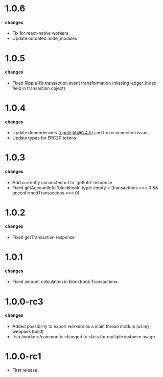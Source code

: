 # 1.0.6
#### changes
- Fix for react-native workers
- Update outdated node_modules

# 1.0.5
#### changes
- Fixed Ripple-lib transaction event transformation (missing ledger_index field in transaction object)

# 1.0.4
#### changes
- Update dependencies (ripple-lib@1.4.0) and fix reconnection issue
- Update types for ERC20 tokens

# 1.0.3
#### changes
- Add currently connected url to 'getInfo' response
- Fixed getAccountInfo 'blockbook' type: empty = (transactions === 0 && unconfirmedTransactions === 0)

# 1.0.2
#### changes
- Fixed getTransaction response

# 1.0.1
#### changes
- Fixed amount calculation in blockbook Transactions

# 1.0.0-rc3
#### changes
- Added possibility to export workers as a main thread module (using webpack build)
- ./src/workers/common.ts changed to class for multiple instance usage

# 1.0.0-rc1
- First release